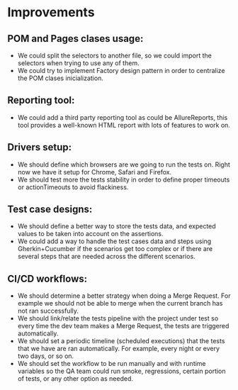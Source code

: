 # Improvements

## POM and Pages clases usage:
- We could split the selectors to another file, so we could import the selectors when trying to use any of them.
- We could try to implement Factory design pattern in order to centralize the POM clases inicialization.

## Reporting tool:
- We could add a third party reporting tool as could be AllureReports, this tool provides a well-known HTML report with lots of features to work on.

## Drivers setup:
- We should define which browsers are we going to run the tests on. Right now we have it setup for Chrome, Safari and Firefox.
- We should test more the tests stability in order to define proper timeouts or actionTimeouts to avoid flackiness.

## Test case designs:
- We should define a better way to store the tests data, and expected values to be taken into account on the assertions.
- We could add a way to handle the test cases data and steps using Gherkin+Cucumber if the scenarios get too complex or if there are several steps that are needed across the different scenarios.

## CI/CD workflows:
- We should determine a better strategy when doing a Merge Request. For example we should not be able to merge when the current branch has not ran successfully.
- We should link/relate the tests pipeline with the project under test so every time the dev team makes a Merge Request, the tests are triggered automatically.
- We should set a periodic timeline (scheduled executions) that the tests that we have are ran automatically. For example, every night or every two days, or so on.
- We should set the workflow to be run manually and with runtime variables so the QA team could run smoke, regressions, certain portion of tests, or any other option as needed.
